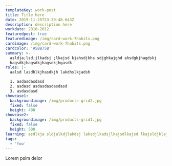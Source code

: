 ```yaml
---
templateKey: work-post
title: Title here
date: 2019-11-25T23:39:48.643Z
description: description here
workdate: 2010-2012
featuredpost: true
featuredimage: /img/card-work-7habits.png
cardimage: /img/card-work-7habits.png
cardcolor: '#5BB75B'
summary: >-
  asldja;lsd;jlkadsj ;lkajsd kjahsdjkha sdjghkajghd ahsdgkjhagdskj
  hagsdkjhagsdkjhagsdkjhgasdk
roles: |-
  aalsd lasdhlkjhasdkjh lakdhslkjadsh 

  1. asdasdasdasd
  2. asdasd asdasdasdasdasd
  3. asdasdasd
showcase1:
  backgroundimage: /img/products-grid2.jpg
  fixed: false
  height: 400
showcase2:
  backgroundimage: /img/products-grid1.jpg
  fixed: false
  height: 500
learning: asdlkja sldjalkdjlakdsj laksdjlkadsjlkajsdlkajsd lkajsldjklajsd
tags:
  - 'foo'
---
```

Lorem psim delor
